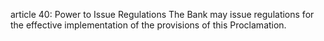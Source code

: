 article 40: Power to Issue Regulations
The Bank may issue regulations for the effective implementation of the provisions of this Proclamation.
<ul>
</ul>